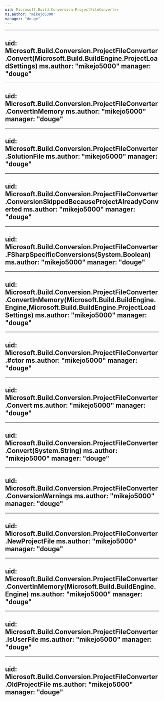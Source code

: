 ```yaml
---
uid: Microsoft.Build.Conversion.ProjectFileConverter
ms.author: "mikejo5000"
manager: "douge"
---
```


---
uid: Microsoft.Build.Conversion.ProjectFileConverter.Convert(Microsoft.Build.BuildEngine.ProjectLoadSettings)
ms.author: "mikejo5000"
manager: "douge"
---

---
uid: Microsoft.Build.Conversion.ProjectFileConverter.ConvertInMemory
ms.author: "mikejo5000"
manager: "douge"
---

---
uid: Microsoft.Build.Conversion.ProjectFileConverter.SolutionFile
ms.author: "mikejo5000"
manager: "douge"
---

---
uid: Microsoft.Build.Conversion.ProjectFileConverter.ConversionSkippedBecauseProjectAlreadyConverted
ms.author: "mikejo5000"
manager: "douge"
---

---
uid: Microsoft.Build.Conversion.ProjectFileConverter.FSharpSpecificConversions(System.Boolean)
ms.author: "mikejo5000"
manager: "douge"
---

---
uid: Microsoft.Build.Conversion.ProjectFileConverter.ConvertInMemory(Microsoft.Build.BuildEngine.Engine,Microsoft.Build.BuildEngine.ProjectLoadSettings)
ms.author: "mikejo5000"
manager: "douge"
---

---
uid: Microsoft.Build.Conversion.ProjectFileConverter.#ctor
ms.author: "mikejo5000"
manager: "douge"
---

---
uid: Microsoft.Build.Conversion.ProjectFileConverter.Convert
ms.author: "mikejo5000"
manager: "douge"
---

---
uid: Microsoft.Build.Conversion.ProjectFileConverter.Convert(System.String)
ms.author: "mikejo5000"
manager: "douge"
---

---
uid: Microsoft.Build.Conversion.ProjectFileConverter.ConversionWarnings
ms.author: "mikejo5000"
manager: "douge"
---

---
uid: Microsoft.Build.Conversion.ProjectFileConverter.NewProjectFile
ms.author: "mikejo5000"
manager: "douge"
---

---
uid: Microsoft.Build.Conversion.ProjectFileConverter.ConvertInMemory(Microsoft.Build.BuildEngine.Engine)
ms.author: "mikejo5000"
manager: "douge"
---

---
uid: Microsoft.Build.Conversion.ProjectFileConverter.IsUserFile
ms.author: "mikejo5000"
manager: "douge"
---

---
uid: Microsoft.Build.Conversion.ProjectFileConverter.OldProjectFile
ms.author: "mikejo5000"
manager: "douge"
---
